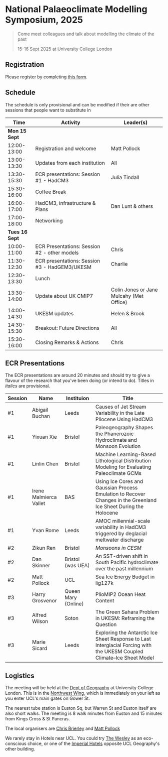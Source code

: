 # National Palaeoclimate Modelling Symposium, 2025

> Come meet colleagues and talk about modelling the climate of the past
>
> 15-16 Sept 2025 at University College London
## Registration
Please register by completing [this form](https://forms.office.com/e/gyuiY6uBk2).

## Schedule
The schedule is only provisional and can be modified if their are other sessions that people want to substitute in

| Time         | Activity                        | Leader(s)                |
|--------------|---------------------------------|--------------------------|
| **Mon 15 Sept**    |                                 |                          |
| 12:00-13:00  | Registration and welcome        | Matt Pollock             |
| 13:00-13:30  | Updates from each institution | All |
| 13:30-15:30  | ECR presentations: Session #1 - HadCM3       | Julia Tindall             |
| 15:30-16:00  | Coffee Break                    |                          |
| 16:00-17:00  | HadCM3, infrastructure & Plans   | Dan Lunt & others                    |
| 17:00-18:00  | Networking               |                          |
| **Tues 16 Sept**    |                                 |                          |
| 10:00-11:00  | ECR Presentations: Session #2 - other models    | Chris |
| 11:30-12:30  | ECR presentations: Session #3 - HadGEM3/UKESM    | Charlie             |
| 12:30-13:30  | Lunch                           |                          |
| 13:30-14:00  | Update about UK CMIP7            | Colin Jones or Jane Mulcahy (Met Office)  |
| 14:00-14:30  | UKESM updates    | Helen & Brook |
| 14:30-15:30  | Breakout: Future Directions     | All  |
| 15:30-16:00  | Closing Remarks & Actions       | Chris  |

## ECR Presentations
The ECR presentations are around 20 minutes and should try to give a flavour of the research that you've been doing (or intend to do). Titles in _italics_ are provisional.

| Session | Name        | Instituion                        | Title |
|--------------|---------------------------------|--------------------------|----|
| #1 | Abigail Buchan | Leeds | Causes of Jet Stream Variability in the Late Pliocene Using HadCM3 |
| #1 | Yixuan Xie | Bristol | Paleogeography Shapes the Phanerozoic Hydroclimate and Monsoon Evolution |
| #1 | Linlin Chen  | Bristol | Machine Learning-Based Lithological Distribution Modeling for Evaluating Paleoclimate GCMs |
| #1 | Irene Malmierca Vallet | BAS | Using Ice Cores and Gaussian Process Emulation to Recover Changes in the Greenland Ice Sheet During the Holocene | 
| #1 | Yvan Rome | Leeds | AMOC millennial-scale variability in HadCM3 triggered by deglacial meltwater discharge |
| #2 | Zikun Ren | Bristol | _Monsoons in CESM_ | 
| #2 | Dan Skinner | Bristol (was UEA) | An SST-driven shift in South Pacific hydroclimate over the past millennium |
| #2 | Matt Pollock | UCL | Sea Ice Energy Budget in lig127k |
| #3 | Harry Grosvenor | Queen Mary (Online) | PlioMIP2 Ocean Heat Content   |
| #3 | Alfred Wilson | Soton | The Green Sahara Problem in UKESM: Reframing the Question |
| #3 | Marie Sicard | Leeds | Exploring the Antarctic Ice Sheet Response to Last Interglacial Forcing with the UKESM Coupled Climate–Ice Sheet Model | 

## Logistics

The meeting will be held at the [Dept of Geography](https://www.ucl.ac.uk/geography) at University College London. This is in the [Northwest Wing](https://maps.ucl.ac.uk/north-west-wing-building), which is immediately on your left as you enter UCL's main gates on Gower St. 

The nearest tube station is Euston Sq, but Warren St and Euston itself are also short walks. The meeting is 8 walk minutes from Euston and 15 minutes from Kings Cross & St Pancras. 

The local organisers are [Chris Brierley](mailto:c.brierley@ucl.ac.uk) and [Matt Pollock](mailto:matthew.pollock.23@ucl.ac.uk)

We rarely stay in Hotels near UCL. You could try [The Wesley](https://www.thewesley.co.uk/) as an eco-conscious choice, or one of the [Imperial Hotels](https://www.imperialhotels.co.uk/) opposite UCL Geography's other building. 


